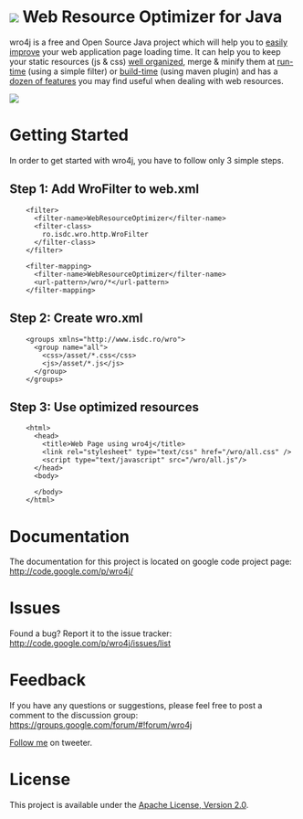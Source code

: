 # <img src="http://code.google.com/p/wro4j/logo"> Web Resource Optimizer for Java

wro4j is a free and Open Source Java project which will help you to [easily improve](http://alexo.github.com/wro4j) your web application page loading time. It can help you to keep your static resources (js & css) [well organized](http://code.google.com/p/wro4j/wiki/WroFileFormat), merge & minify them at [run-time](http://code.google.com/p/wro4j/wiki/Installation) (using a simple filter) or [build-time](http://code.google.com/p/wro4j/wiki/MavenPlugin) (using maven plugin) and has a [dozen of features](http://code.google.com/p/wro4j/wiki/Features) you may find useful when dealing with web resources.

<img src="http://wiki.wro4j.googlecode.com/git/img/serve.jpg"/>

# Getting Started


In order to get started with wro4j, you have to follow only 3 simple steps.


## Step 1: Add WroFilter to web.xml



		<filter>
		  <filter-name>WebResourceOptimizer</filter-name>
		  <filter-class>
			ro.isdc.wro.http.WroFilter
		  </filter-class>
		</filter>
		 
		<filter-mapping>
		  <filter-name>WebResourceOptimizer</filter-name>
		  <url-pattern>/wro/*</url-pattern>
		</filter-mapping>
		
## Step 2: Create wro.xml
		

		<groups xmlns="http://www.isdc.ro/wro">
		  <group name="all">
			<css>/asset/*.css</css>
			<js>/asset/*.js</js>
		  </group>
		</groups> 		
		
## Step 3: Use optimized resources

		<html>
		  <head>
			<title>Web Page using wro4j</title>
			<link rel="stylesheet" type="text/css" href="/wro/all.css" />
			<script type="text/javascript" src="/wro/all.js"/>
		  </head>
		  <body>
			
		  </body>
		</html>		

		
# Documentation

The documentation for this project is located on google code project page: http://code.google.com/p/wro4j/


# Issues

Found a bug? Report it to the issue tracker: http://code.google.com/p/wro4j/issues/list


# Feedback

If you have any questions or suggestions, please feel free to post a comment to the discussion group: https://groups.google.com/forum/#!forum/wro4j

[Follow me](http://twitter.com/#!/wro4j) on tweeter.


# License

This project is available under the [Apache License, Version 2.0](http://www.apache.org/licenses/LICENSE-2.0.html).